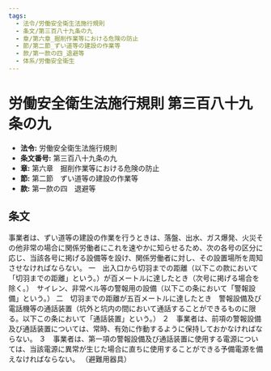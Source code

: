 ```yaml
---
tags:
  - 法令/労働安全衛生法施行規則
  - 条文/第三百八十九条の九
  - 章/第六章_掘削作業等における危険の防止
  - 節/第二節_ずい道等の建設の作業等
  - 款/第一款の四_退避等
  - 体系/労働安全衛生
---
```

# 労働安全衛生法施行規則 第三百八十九条の九

- **法令:** 労働安全衛生法施行規則
- **条文番号:** 第三百八十九条の九
- **章:** 第六章　掘削作業等における危険の防止
- **節:** 第二節　ずい道等の建設の作業等
- **款:** 第一款の四　退避等

## 条文
事業者は、ずい道等の建設の作業を行うときは、落盤、出水、ガス爆発、火災その他非常の場合に関係労働者にこれを速やかに知らせるため、次の各号の区分に応じ、当該各号に掲げる設備等を設け、関係労働者に対し、その設置場所を周知させなければならない。
一　出入口から切羽までの距離（以下この款において「切羽までの距離」という。）が百メートルに達したとき（次号に掲げる場合を除く。）　サイレン、非常ベル等の警報用の設備（以下この条において「警報設備」という。）
二　切羽までの距離が五百メートルに達したとき　警報設備及び電話機等の通話装置（坑外と坑内の間において通話することができるものに限る。以下この条において「通話装置」という。）
２　事業者は、前項の警報設備及び通話装置については、常時、有効に作動するように保持しておかなければならない。
３　事業者は、第一項の警報設備及び通話装置に使用する電源については、当該電源に異常が生じた場合に直ちに使用することができる予備電源を備えなければならない。
（避難用器具）

